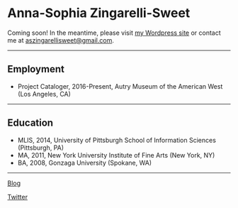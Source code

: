 # Anna-Sophia Zingarelli-Sweet


Coming soon! In the meantime, please visit [my Wordpress site](https://aszingarellisweet.info) or contact me at [aszingarellisweet@gmail.com](mailto:aszingarelli@gmail.com).

---

## Employment
* Project Cataloger, 2016-Present, Autry Museum of the American West (Los Angeles, CA)

---

## Education
* MLIS, 2014, University of Pittsburgh School of Information Sciences (Pittsburgh, PA)
* MA, 2011, New York University Institute of Fine Arts (New York, NY)
* BA, 2008, Gonzaga University (Spokane, WA)

---

[Blog](https://aszingarellisweet.info/blog)

[Twitter](https://twitter.com/aszingarelli)
